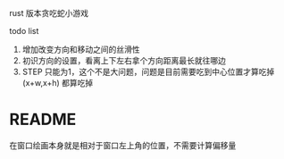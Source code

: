 rust 版本贪吃蛇小游戏



todo list
1. 增加改变方向和移动之间的丝滑性
2. 初识方向的设置，看离上下左右拿个方向距离最长就往哪边
3. STEP 只能为1，这个不是大问题，问题是目前需要吃到中心位置才算吃掉(x+w,x+h) 都算吃掉



# README
在窗口绘画本身就是相对于窗口左上角的位置，不需要计算偏移量